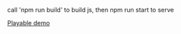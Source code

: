 call 'npm run build' to build js, then npm run start to serve

[Playable demo](https://hairmot.github.io/pny/build/index.html)